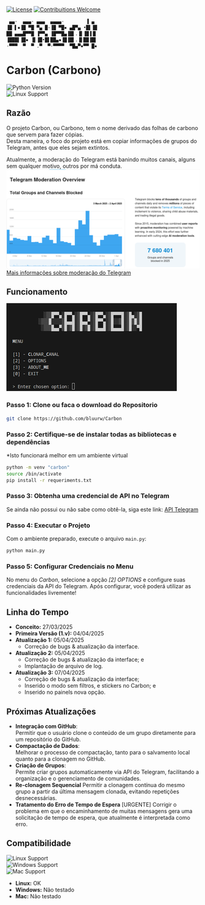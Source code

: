 [![License](https://img.shields.io/badge/license-MIT-_red.svg)](https://opensource.org/licenses/MIT)
[![Contribuitions Welcome](https://img.shields.io/badge/contribuitions-welcome-brightgreen.svg?style=flat)](https://github.com/bluurw/carbon/issues)

     ▄▄·  ▄▄▄· ▄▄▄  ▄▄▄▄·        ▐ ▄ 
    ▐█ ▌▪▐█ ▀█ ▀▄ █·▐█ ▀█▪ ▄█▀▄ •█▌▐█
    ██ ▄▄▄█▀▀█ ▐▀▀▄ ▐█▀▀█▄▐█▌.▐▌▐█▐▐▌
    ▐███▌▐█▪ ▐▌▐█•█▌██▄▪▐█▐█▌.▐▌██▐█▌
    ·▀▀▀  ▀  ▀ .▀  ▀·▀▀▀▀  ▀█▄▀▪▀▀ █▪


# **Carbon (Carbono)**

![Python Version](https://img.shields.io/badge/Python-3.11-blue)  
![Linux Support](https://img.shields.io/badge/Linux-Compatible-green)

## **Razão**
O projeto Carbon, ou Carbono, tem o nome derivado das folhas de carbono que servem para fazer cópias.  
Desta maneira, o foco do projeto está em copiar informações de grupos do Telegram, antes que eles sejam extintos.

Atualmente, a moderação do Telegram está banindo muitos canais, alguns sem qualquer motivo, outros por má conduta.  
![alt text](/imgs/telgram_moderation_overview_graphic.png)  
[Mais informações sobre moderação do Telegram](https://telegram.org/moderation)

## **Funcionamento**
![alt text](/imgs/Carbon.png)


### Passo 1: Clone ou faca o download do Repositorio
```bash
git clone https://github.com/bluurw/Carbon
```

### Passo 2: Certifique-se de instalar todas as bibliotecas e dependências
*Isto funcionará melhor em um ambiente virtual

```bash
python -m venv "carbon"  
source /bin/activate  
pip install -r requeriments.txt
```

### Passo 3: Obtenha uma credencial de API no Telegram
Se ainda não possui ou não sabe como obtê-la, siga este link: [API Telegram](https://my.telegram.org/apps "Telegram")


### Passo 4: Executar o Projeto
Com o ambiente preparado, execute o arquivo `main.py`:  
```bash
python main.py
```

### Passo 5: Configurar Credenciais no Menu
No menu do *Carbon*, selecione a opção *[2] OPTIONS* e configure suas credenciais da API do Telegram.
Após configurar, você poderá utilizar as funcionalidades livremente!


## **Linha do Tempo**

- **Conceito:** 27/03/2025  
- **Primeira Versão (1.v):** 04/04/2025  
- **Atualização 1:** 05/04/2025
  - Correção de bugs & atualização da interface.
- **Atualização 2:** 05/04/2025
  - Correção de bugs & atualização da interface; e
  - Implantação de arquivo de log.
- **Atualização 3:** 07/04/2025
  - Correção de bugs & atualização da interface;
  - Inserido o modo sem filtros, e stickers no Carbon; e
  - Inserido no painels nova opção.


## **Próximas Atualizações**

- **Integração com GitHub**:  
  Permitir que o usuário clone o conteúdo de um grupo diretamente para um repositório do GitHub.
- **Compactação de Dados**:  
  Melhorar o processo de compactação, tanto para o salvamento local quanto para a clonagem no GitHub.
- **Criação de Grupos**:  
  Permite criar grupos automaticamente via API do Telegram, facilitando a organização e o gerenciamento de comunidades.
- **Re-clonagem Sequencial**
  Permitir a clonagem contínua do mesmo grupo a partir da última mensagem clonada, evitando repetições desnecessárias.
- **Tratamento do Erro de Tempo de Espera** [URGENTE]
  Corrigir o problema em que o encaminhamento de muitas mensagens gera uma solicitação de tempo de espera, que atualmente é interpretada como erro.

## **Compatibilidade**

![Linux Support](https://img.shields.io/badge/Linux-OK-green)  
![Windows Support](https://img.shields.io/badge/Windows-Não%20Testado-yellow)  
![Mac Support](https://img.shields.io/badge/Mac-Não%20Testado-yellow)  

- **Linux:** OK  
- **Windows:** Não testado  
- **Mac:** Não testado